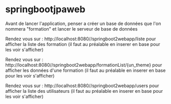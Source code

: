 # springbootjpaweb

Avant de lancer l'application, penser a créer un base de données que l'on nommera "formation" et lancer le serveur de base de données


Rendez vous sur : http://localhost:8080//springboot2webapp/liste pour afficher la liste des formation (il faut au préalable en inserer en base pour les voir s'afficher)


Rendez vous sur : http://localhost:8080//springboot2webapp/formationList/{un_theme} pour afficher les données d'une formation (il faut au préalable en inserer en base pour les voir s'afficher)


Rendez vous sur : http://localhost:8080//springboot2webapp/users pour afficher la liste des utilisateurs (il faut au préalable en inserer en base pour les voir s'afficher)
